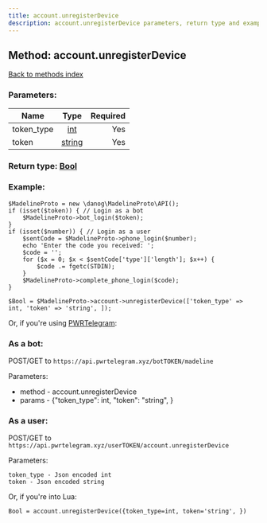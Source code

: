 ```yaml
---
title: account.unregisterDevice
description: account.unregisterDevice parameters, return type and example
---
```

## Method: account.unregisterDevice  
[Back to methods index](index.md)


### Parameters:

| Name     |    Type       | Required |
|----------|:-------------:|---------:|
|token\_type|[int](../types/int.md) | Yes|
|token|[string](../types/string.md) | Yes|


### Return type: [Bool](../types/Bool.md)

### Example:


```
$MadelineProto = new \danog\MadelineProto\API();
if (isset($token)) { // Login as a bot
    $MadelineProto->bot_login($token);
}
if (isset($number)) { // Login as a user
    $sentCode = $MadelineProto->phone_login($number);
    echo 'Enter the code you received: ';
    $code = '';
    for ($x = 0; $x < $sentCode['type']['length']; $x++) {
        $code .= fgetc(STDIN);
    }
    $MadelineProto->complete_phone_login($code);
}

$Bool = $MadelineProto->account->unregisterDevice(['token_type' => int, 'token' => 'string', ]);
```

Or, if you're using [PWRTelegram](https://pwrtelegram.xyz):

### As a bot:

POST/GET to `https://api.pwrtelegram.xyz/botTOKEN/madeline`

Parameters:

* method - account.unregisterDevice
* params - {"token_type": int, "token": "string", }



### As a user:

POST/GET to `https://api.pwrtelegram.xyz/userTOKEN/account.unregisterDevice`

Parameters:

```
token_type - Json encoded int
token - Json encoded string

```

Or, if you're into Lua:

```
Bool = account.unregisterDevice({token_type=int, token='string', })
```

